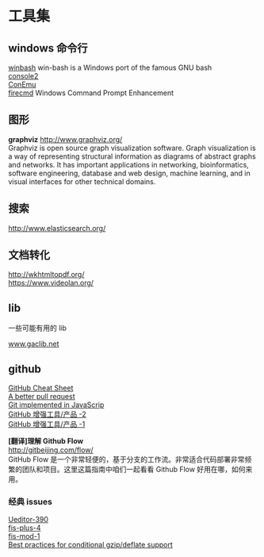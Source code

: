 工具集  
========

## windows 命令行

[winbash](http://win-bash.sourceforge.net/) win-bash is a Windows port of the famous GNU bash  
[console2](http://sourceforge.net/projects/console/)  
[ConEmu](https://conemu.codeplex.com/)  
[firecmd](http://www.brainasoft.com/firecmd/) Windows Command Prompt Enhancement  

## 图形  

**graphviz**
http://www.graphviz.org/  
Graphviz is open source graph visualization software. Graph visualization is a way of representing structural information as diagrams of abstract graphs and networks. It has important applications in networking, bioinformatics,  software engineering, database and web design, machine learning, and in visual interfaces for other technical domains.  

## 搜索

http://www.elasticsearch.org/  

## 文档转化

http://wkhtmltopdf.org/  
https://www.videolan.org/  

## lib

一些可能有用的 lib 

www.gaclib.net

## github

[GitHub Cheat Sheet](https://github.com/tiimgreen/github-cheat-sheet/)  
[A better pull request](https://developer.atlassian.com/blog/2015/01/a-better-pull-request/)  
[Git implemented in JavaScrip](https://github.com/maryrosecook/gitlet)  
[GitHub 增强工具/产品 -2](http://mp.weixin.qq.com/s?__biz=MjM5MzA0ODkyMA==&mid=205860534&idx=1&sn=7228cdf6b4f7fec9154f864337c4d498)  
[GitHub 增强工具/产品 -1 ](http://mp.weixin.qq.com/s?__biz=MjM5MzA0ODkyMA==&mid=205802478&idx=1&sn=2cd1856a1e7c094dfa43871ac7dc3dab)  

**[翻译]理解 Github Flow**  
http://gitbeijing.com/flow/  
GitHub Flow 是一个非常轻便的，基于分支的工作流。非常适合代码部署非常频繁的团队和项目。这里这篇指南中咱们一起看看 Github Flow 好用在哪，如何来用。 

### 经典 issues

[Ueditor-390](https://github.com/fex-team/ueditor/issues/390)  
[fis-plus-4](https://github.com/fex-team/fis-plus/issues/4)  
[fis-mod-1](https://github.com/fex-team/mod/issues/1)  
[Best practices for conditional gzip/deflate support](https://github.com/request/request/issues/539)  


